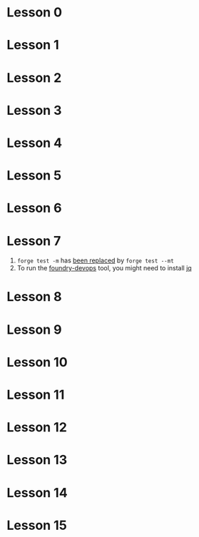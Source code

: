 # Lesson 0

# Lesson 1

# Lesson 2

# Lesson 3

# Lesson 4

# Lesson 5

# Lesson 6

# Lesson 7 

1. `forge test -m` has [been replaced](https://github.com/foundry-rs/foundry/blob/98a1862d7e9f6ee53ef7371c683b10f2322ffa23/CHANGELOG.md?plain=1#L30) by `forge test --mt`
2. To run the [foundry-devops](https://github.com/Cyfrin/foundry-devops/) tool, you might need to install [jq](https://stackoverflow.com/questions/37668134/how-to-install-jq-on-mac-on-the-command-line)

# Lesson 8

# Lesson 9

# Lesson 10

# Lesson 11

# Lesson 12

# Lesson 13

# Lesson 14

# Lesson 15


